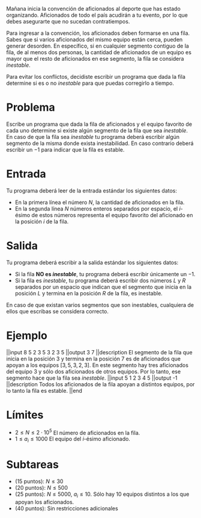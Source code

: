 Mañana inicia la convención de aficionados al deporte que has estado organizando. Aficionados de todo el país acudirán a tu evento, por lo que debes asegurarte que no sucedan contratiempos.

Para ingresar a la convención, los aficionados deben formarse en una fila. Sabes que si varios aficionados del mismo equipo están cerca, pueden generar desorden. En específico, si en cualquier segmento contiguo de la fila, de al menos dos personas, la cantidad de aficionados de un equipo es mayor que el resto de aficionados en ese segmento, la fila se considera _inestable_.

Para evitar los conflictos, decidiste escribir un programa que dada la fila determine si es o no _inestable_ para que puedas corregirlo a tiempo.

# Problema

Escribe un programa que dada la fila de aficionados y el equipo favorito de cada uno determine si existe algún segmento de la fila que sea _inestable_. En caso de que la fila sea _inestable_ tu programa deberá escribir algún segmento de la misma donde exista inestabilidad. En caso contrario deberá escribir un $-1$ para indicar que la fila es estable.

# Entrada

Tu programa deberá leer de la entrada estándar los siguientes datos:

- En la primera línea el número $N$, la cantidad de aficionados en la fila.
- En la segunda línea $N$ números enteros separados por espacio, el $i$-ésimo de estos números representa el equipo favorito del aficionado en la posición $i$ de la fila.

# Salida

Tu programa deberá escribir a la salida estándar los siguientes datos:

- Si la fila **NO es _inestable_**, tu programa deberá escribir únicamente un $-1$.
- Si la fila es _inestable_, tu programa deberá escribir dos números $L$ y $R$ separados por un espacio que indican que el segmento que inicia en la posición $L$ y termina en la posición $R$ de la fila, es inestable.

En caso de que existan varios segmentos que son inestables, cualquiera de ellos que escribas se considera correcto.

# Ejemplo

||input
8
5 2 3 5 3 2 3 5
||output
3 7
||description
El segmento de la fila que inicia en la posición $3$ y termina en la posición $7$ es de aficionados que apoyan a los equipos $[3, 5, 3, 2, 3]$. En este segmento hay tres aficionados del equipo $3$ y sólo dos aficionados de otros equipos. Por lo tanto, ese segmento hace que la fila sea _inestable_.
||input
5
1 2 3 4 5
||output
-1
||description
Todos los aficionados de la fila apoyan a distintos equipos, por lo tanto la fila es estable.
||end

# Límites

- $2 \leq N \leq 2 \cdot 10^5$ El número de aficionados en la fila.
- $1 \leq a_i \leq 1000$ El equipo del $i$-ésimo aficionado.

# Subtareas

- (15 puntos): $N \leq 30$
- (20 puntos): $N \leq 500$
- (25 puntos): $N \leq 5000$, $a_i \leq 10$. Sólo hay 10 equipos distintos a los que apoyan los aficionados.
- (40 puntos): Sin restricciones adicionales

